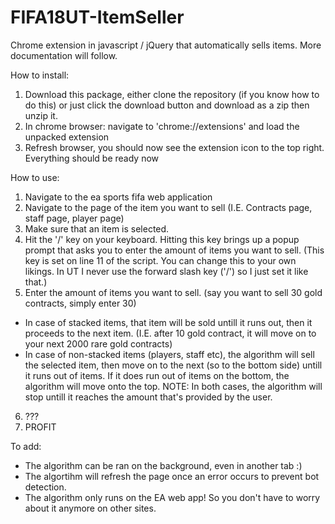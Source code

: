 # FIFA18UT-ItemSeller
Chrome extension in javascript / jQuery that automatically sells items. More documentation will follow.

How to install:

1. Download this package, either clone the repository (if you know how to do this) or just click the download button and download as a zip then unzip it.
2. In chrome browser: navigate to 'chrome://extensions' and load the unpacked extension
3. Refresh browser, you should now see the extension icon to the top right.
Everything should be ready now

How to use:
1. Navigate to the ea sports fifa web application
2. Navigate to the page of the item you want to sell (I.E. Contracts page, staff page, player page)
3. Make sure that an item is selected.
4. Hit the '/' key on your keyboard. Hitting this key brings up a popup prompt that asks you to enter the amount of items you want to sell. (This key is set on line 11 of the script. You can change this to your own likings. In UT I never use the forward slash key ('/') so I just set it like that.)
5. Enter the amount of items you want to sell. (say you want to sell 30 gold contracts, simply enter 30)
  - In case of stacked items, that item will be sold untill it runs out, then it proceeds to the next item. (I.E. after 10 gold contract, it will move on to your next 2000 rare gold contracts)
  - In case of non-stacked items (players, staff etc), the algorithm will sell the selected item, then move on to the next (so to the bottom side) untill it runs out of items. If it does run out of items on the bottom, the algorithm will move onto the top.
  NOTE: In both cases, the algorithm will stop untill it reaches the amount that's provided by the user.
6. ???
7. PROFIT

To add:
- The algorithm can be ran on the background, even in another tab :)
- The algortihm will refresh the page once an error occurs to prevent bot detection.
- The algorithm only runs on the EA web app! So you don't have to worry about it anymore on other sites.
